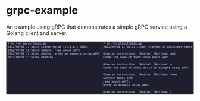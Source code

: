 # grpc-example
An example using gRPC that demonstrates a simple gRPC service using a Golang client and server.

![Demo](assets/demo.png)

